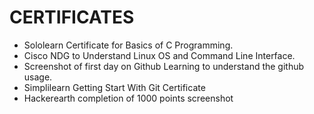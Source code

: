 # CERTIFICATES
* Sololearn Certificate for Basics of C Programming.
* Cisco NDG to Understand Linux OS and Command Line Interface.
* Screenshot of first day on Github Learning to understand the github usage.
* Simplilearn Getting Start With Git Certificate
* Hackerearth completion of 1000 points screenshot
